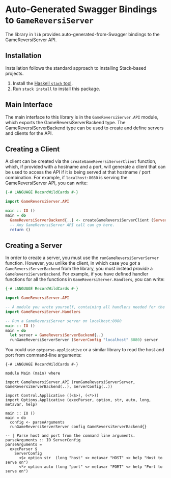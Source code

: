 # Auto-Generated Swagger Bindings to `GameReversiServer`

The library in `lib` provides auto-generated-from-Swagger bindings to the GameReversiServer API.

## Installation

Installation follows the standard approach to installing Stack-based projects.

1. Install the [Haskell `stack` tool](http://docs.haskellstack.org/en/stable/README).
2. Run `stack install` to install this package.

## Main Interface

The main interface to this library is in the `GameReversiServer.API` module, which exports the GameReversiServerBackend type. The GameReversiServerBackend
type can be used to create and define servers and clients for the API.

## Creating a Client

A client can be created via the `createGameReversiServerClient` function, which, if provided with a hostname and a port, will generate
a client that can be used to access the API if it is being served at that hostname / port combination. For example, if
`localhost:8080` is serving the GameReversiServer API, you can write:

```haskell
{-# LANGUAGE RecordWildCards #-}

import GameReversiServer.API

main :: IO ()
main = do
  GameReversiServerBackend{..} <- createGameReversiServerClient (ServerConfig "localhost" 8080)
  -- Any GameReversiServer API call can go here.
  return ()
```

## Creating a Server

In order to create a server, you must use the `runGameReversiServerServer` function. However, you unlike the client, in which case you *got* a `GameReversiServerBackend`
from the library, you must instead *provide* a `GameReversiServerBackend`. For example, if you have defined handler functions for all the
functions in `GameReversiServer.Handlers`, you can write:

```haskell
{-# LANGUAGE RecordWildCards #-}

import GameReversiServer.API

-- A module you wrote yourself, containing all handlers needed for the GameReversiServerBackend type.
import GameReversiServer.Handlers

-- Run a GameReversiServer server on localhost:8080
main :: IO ()
main = do
  let server = GameReversiServerBackend{..}
  runGameReversiServerServer (ServerConfig "localhost" 8080) server
```

You could use `optparse-applicative` or a similar library to read the host and port from command-line arguments:
```
{-# LANGUAGE RecordWildCards #-}

module Main (main) where

import GameReversiServer.API (runGameReversiServerServer, GameReversiServerBackend(..), ServerConfig(..))

import Control.Applicative ((<$>), (<*>))
import Options.Applicative (execParser, option, str, auto, long, metavar, help)

main :: IO ()
main = do
  config <- parseArguments
  runGameReversiServerServer config GameReversiServerBackend{}

-- | Parse host and port from the command line arguments.
parseArguments :: IO ServerConfig
parseArguments =
  execParser $
    ServerConfig
      <$> option str  (long "host" <> metavar "HOST" <> help "Host to serve on")
      <*> option auto (long "port" <> metavar "PORT" <> help "Port to serve on")
```
